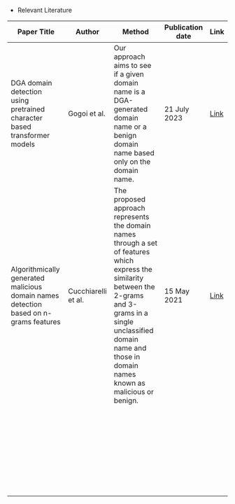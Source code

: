 * Relevant Literature

|                                   Paper Title                                         |       Author          |                                                                                                       Method                                                                                                                          | Publication date  |                                       Link                                                |
|---------------------------------------------------------------------------------------|-----------------------|---------------------------------------------------------------------------------------------------------------------------------------------------------------------------------------------------------------------------------------|-------------------|-------------------------------------------------------------------------------------------|
| DGA domain detection using pretrained character based transformer models              | Gogoi et al.          | Our approach aims to see if a given domain name is a DGA-generated domain name or a benign domain name based only on the domain name.                                                                                                 | 21 July 2023      | [Link](https://ieeexplore.ieee.org/document/10183602/authors#authors)                     |
| Algorithmically generated malicious domain names detection based on n-grams features  | Cucchiarelli et al.   | The proposed approach represents the domain names through a set of features which express the similarity between the 2-grams and 3-grams in a single unclassified domain name and those in domain names known as malicious or benign. | 15 May 2021       | [Link](https://www.sciencedirect.com/science/article/abs/pii/S0957417420311957?via=ihub)  |
|                                                                                       |                       |                                                                                                                                                                                                                                       |                   |                                                                                           | 
|                                                                                       |                       |                                                                                                                                                                                                                                       |                   |                                                                                           | 
|                                                                                       |                       |                                                                                                                                                                                                                                       |                   |                                                                                           | 
|                                                                                       |                       |                                                                                                                                                                                                                                       |                   |                                                                                           | 
|                                                                                       |                       |                                                                                                                                                                                                                                       |                   |                                                                                           | 
|                                                                                       |                       |                                                                                                                                                                                                                                       |                   |                                                                                           | 
|                                                                                       |                       |                                                                                                                                                                                                                                       |                   |                                                                                           | 
|                                                                                       |                       |                                                                                                                                                                                                                                       |                   |                                                                                           | 
|                                                                                       |                       |                                                                                                                                                                                                                                       |                   |                                                                                           | 
|                                                                                       |                       |                                                                                                                                                                                                                                       |                   |                                                                                           | 
|                                                                                       |                       |                                                                                                                                                                                                                                       |                   |                                                                                           | 
|                                                                                       |                       |                                                                                                                                                                                                                                       |                   |                                                                                           | 
|                                                                                       |                       |                                                                                                                                                                                                                                       |                   |                                                                                           | 
|                                                                                       |                       |                                                                                                                                                                                                                                       |                   |                                                                                           | 
|                                                                                       |                       |                                                                                                                                                                                                                                       |                   |                                                                                           | 
|                                                                                       |                       |                                                                                                                                                                                                                                       |                   |                                                                                           | 
|                                                                                       |                       |                                                                                                                                                                                                                                       |                   |                                                                                           | 
|                                                                                       |                       |                                                                                                                                                                                                                                       |                   |                                                                                           | 
|                                                                                       |                       |                                                                                                                                                                                                                                       |                   |                                                                                           | 
|                                                                                       |                       |                                                                                                                                                                                                                                       |                   |                                                                                           | 
|                                                                                       |                       |                                                                                                                                                                                                                                       |                   |                                                                                           | 
|                                                                                       |                       |                                                                                                                                                                                                                                       |                   |                                                                                           | 
|                                                                                       |                       |                                                                                                                                                                                                                                       |                   |                                                                                           | 
|                                                                                       |                       |                                                                                                                                                                                                                                       |                   |                                                                                           | 
|                                                                                       |                       |                                                                                                                                                                                                                                       |                   |                                                                                           | 
|                                                                                       |                       |                                                                                                                                                                                                                                       |                   |                                                                                           | 
|                                                                                       |                       |                                                                                                                                                                                                                                       |                   |                                                                                           | 
|                                                                                       |                       |                                                                                                                                                                                                                                       |                   |                                                                                           |
|                                                                                       |                       |                                                                                                                                                                                                                                       |                   |                                                                                           |
|                                                                                       |                       |                                                                                                                                                                                                                                       |                   |                                                                                           | 
|                                                                                       |                       |                                                                                                                                                                                                                                       |                   |                                                                                           |
|                                                                                       |                       |                                                                                                                                                                                                                                       |                   |                                                                                           | 
|                                                                                       |                       |                                                                                                                                                                                                                                       |                   |                                                                                           |
|                                                                                       |                       |                                                                                                                                                                                                                                       |                   |                                                                                           |